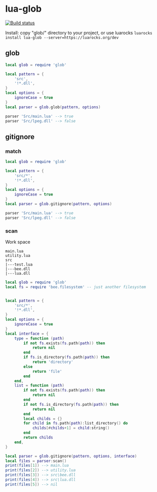 # lua-glob

[![Build status](https://ci.appveyor.com/api/projects/status/2u02fyusb1aw5rs9?svg=true)](https://ci.appveyor.com/project/sumneko/lua-glob)

Install: copy "glob/" directory to your project, or use luarocks `luarocks install lua-glob --server=https://luarocks.org/dev`

## glob
```lua
local glob = require 'glob'

local pattern = {
    'src',
    '!*.dll',
}
local options = {
    ignoreCase = true
}
local parser = glob.glob(pattern, options)

parser 'Src/main.lua' --> true
parser 'Src/lpeg.dll' --> false
```

## gitignore

### match
```lua
local glob = require 'glob'

local pattern = {
    'src/*',
    '!*.dll',
}
local options = {
    ignoreCase = true
}
local parser = glob.gitignore(pattern, options)

parser 'Src/main.lua' --> true
parser 'Src/lpeg.dll' --> false
```

### scan
Work space
```
main.lua
utility.lua
src
|---test.lua
|---bee.dll
|---lua.dll
```

```lua
local glob = require 'glob'
local fs = require 'bee.filesystem' -- just another filesystem


local pattern = {
    'src/*',
    '!*.dll',
}
local options = {
    ignoreCase = true
}
local interface = {
    type = function (path)
        if not fs.exists(fs.path(path)) then
            return nil
        end
        if fs.is_directory(fs.path(path)) then
            return 'directory'
        else
            return 'file'
        end
    end,
    list = function (path)
        if not fs.exists(fs.path(path)) then
            return nil
        end
        if not fs.is_directory(fs.path(path)) then
            return nil
        end
        local childs = {}
        for child in fs.path(path):list_directory() do
            childs[#childs+1] = child:string()
        end
        return childs
    end,
}

local parser = glob.gitignore(pattern, options, interface)
local files = parser:scan()
print(files[1]) --> main.lua
print(files[2]) --> utility.lua
print(files[3]) --> src\bee.dll
print(files[4]) --> src\lua.dll
print(files[5]) --> nil
```
